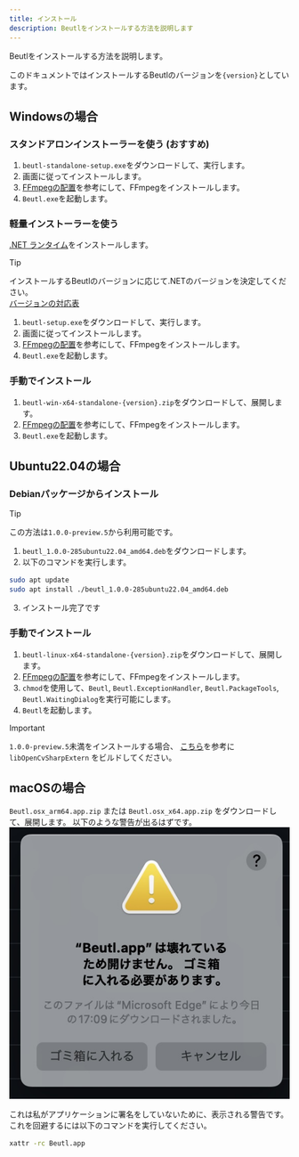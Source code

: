 ```yaml
---
title: インストール
description: Beutlをインストールする方法を説明します
---
```


Beutlをインストールする方法を説明します。

このドキュメントではインストールするBeutlのバージョンを`{version}`としています。

## Windowsの場合

### スタンドアロンインストーラーを使う (おすすめ)
1. `beutl-standalone-setup.exe`をダウンロードして、実行します。
2. 画面に従ってインストールします。
3. [FFmpegの配置](ffmpeg-install.md)を参考にして、FFmpegをインストールします。
4. `Beutl.exe`を起動します。

### 軽量インストーラーを使う
[.NET ランタイム](https://dotnet.microsoft.com/ja-jp/download/dotnet/9.0)をインストールします。

> [!TIP]
> インストールするBeutlのバージョンに応じて.NETのバージョンを決定してください。  
> [バージョンの対応表](../extensions/version-mapping.md)

1. `beutl-setup.exe`をダウンロードして、実行します。
2. 画面に従ってインストールします。
3. [FFmpegの配置](ffmpeg-install.md)を参考にして、FFmpegをインストールします。
4. `Beutl.exe`を起動します。

### 手動でインストール
1. `beutl-win-x64-standalone-{version}.zip`をダウンロードして、展開します。
2. [FFmpegの配置](ffmpeg-install.md)を参考にして、FFmpegをインストールします。
3. `Beutl.exe`を起動します。

## Ubuntu22.04の場合

### Debianパッケージからインストール

> [!TIP]
> この方法は`1.0.0-preview.5`から利用可能です。

1. `beutl_1.0.0-285ubuntu22.04_amd64.deb`をダウンロードします。
2. 以下のコマンドを実行します。
```sh
sudo apt update
sudo apt install ./beutl_1.0.0-285ubuntu22.04_amd64.deb
```
3. インストール完了です

### 手動でインストール
1. `beutl-linux-x64-standalone-{version}.zip`をダウンロードして、展開します。
2. [FFmpegの配置](ffmpeg-install.md)を参考にして、FFmpegをインストールします。
3. `chmod`を使用して、`Beutl`, `Beutl.ExceptionHandler`, `Beutl.PackageTools`, `Beutl.WaitingDialog`を実行可能にします。
4. `Beutl`を起動します。

> [!IMPORTANT]
> `1.0.0-preview.5`未満をインストールする場合、
> [こちら](https://github.com/shimat/opencvsharp#ubuntu)を参考に `libOpenCvSharpExtern` をビルドしてください。

## macOSの場合

`Beutl.osx_arm64.app.zip` または `Beutl.osx_x64.app.zip` をダウンロードして、展開します。
以下のような警告が出るはずです。
![](./_images/1.install/macos-gatekeeper.jpg)

これは私がアプリケーションに署名をしていないために、表示される警告です。
これを回避するには以下のコマンドを実行してください。
```sh
xattr -rc Beutl.app
```

